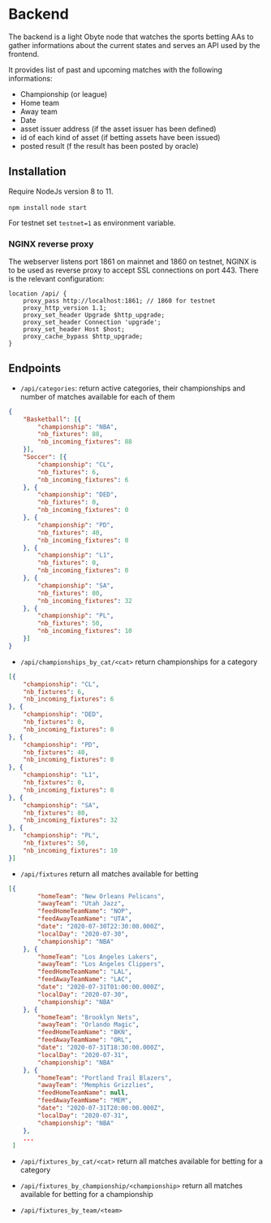 # Backend

The backend is a light Obyte node that watches the sports betting AAs to gather informations about the current states and serves an API used by the frontend.

It provides list of past and upcoming matches with the following informations:

- Championship (or league)
- Home team
- Away team
- Date
- asset issuer address (if the asset issuer has been defined)
- id of each kind of asset (if betting assets have been issued)
- posted result (f the result has been posted by oracle)

## Installation

Require NodeJs version 8 to 11.

`npm install`
`node start`

For testnet set `testnet=1` as environment variable.

### NGINX reverse proxy

The webserver listens port 1861 on mainnet and 1860 on testnet, NGINX is to be used as reverse proxy to accept SSL connections on port 443. There is the relevant configuration:

```
location /api/ {
	proxy_pass http://localhost:1861; // 1860 for testnet
	proxy_http_version 1.1;
	proxy_set_header Upgrade $http_upgrade;
	proxy_set_header Connection 'upgrade';
	proxy_set_header Host $host;
	proxy_cache_bypass $http_upgrade;
}
```

## Endpoints

- `/api/categories`: return active categories, their championships and number of matches available for each of them

```json
{
	"Basketball": [{
		"championship": "NBA",
		"nb_fixtures": 88,
		"nb_incoming_fixtures": 88
	}],
	"Soccer": [{
		"championship": "CL",
		"nb_fixtures": 6,
		"nb_incoming_fixtures": 6
	}, {
		"championship": "DED",
		"nb_fixtures": 0,
		"nb_incoming_fixtures": 0
	}, {
		"championship": "PD",
		"nb_fixtures": 40,
		"nb_incoming_fixtures": 0
	}, {
		"championship": "L1",
		"nb_fixtures": 0,
		"nb_incoming_fixtures": 0
	}, {
		"championship": "SA",
		"nb_fixtures": 80,
		"nb_incoming_fixtures": 32
	}, {
		"championship": "PL",
		"nb_fixtures": 50,
		"nb_incoming_fixtures": 10
	}]
}

```

- `/api/championships_by_cat/<cat>` return championships for a category

```json
[{
	"championship": "CL",
	"nb_fixtures": 6,
	"nb_incoming_fixtures": 6
}, {
	"championship": "DED",
	"nb_fixtures": 0,
	"nb_incoming_fixtures": 0
}, {
	"championship": "PD",
	"nb_fixtures": 40,
	"nb_incoming_fixtures": 0
}, {
	"championship": "L1",
	"nb_fixtures": 0,
	"nb_incoming_fixtures": 0
}, {
	"championship": "SA",
	"nb_fixtures": 80,
	"nb_incoming_fixtures": 32
}, {
	"championship": "PL",
	"nb_fixtures": 50,
	"nb_incoming_fixtures": 10
}]

```

- `/api/fixtures` return all matches available for betting

```json
[{
		"homeTeam": "New Orleans Pelicans",
		"awayTeam": "Utah Jazz",
		"feedHomeTeamName": "NOP",
		"feedAwayTeamName": "UTA",
		"date": "2020-07-30T22:30:00.000Z",
		"localDay": "2020-07-30",
		"championship": "NBA"
	}, {
		"homeTeam": "Los Angeles Lakers",
		"awayTeam": "Los Angeles Clippers",
		"feedHomeTeamName": "LAL",
		"feedAwayTeamName": "LAC",
		"date": "2020-07-31T01:00:00.000Z",
		"localDay": "2020-07-30",
		"championship": "NBA"
	}, {
		"homeTeam": "Brooklyn Nets",
		"awayTeam": "Orlando Magic",
		"feedHomeTeamName": "BKN",
		"feedAwayTeamName": "ORL",
		"date": "2020-07-31T18:30:00.000Z",
		"localDay": "2020-07-31",
		"championship": "NBA"
	}, {
		"homeTeam": "Portland Trail Blazers",
		"awayTeam": "Memphis Grizzlies",
		"feedHomeTeamName": null,
		"feedAwayTeamName": "MEM",
		"date": "2020-07-31T20:00:00.000Z",
		"localDay": "2020-07-31",
		"championship": "NBA"
	},
 	...
 ]

```

- `/api/fixtures_by_cat/<cat>` return all matches available for betting for a category

- `/api/fixtures_by_championship/<championship>` return all matches available for betting for a championship

- `/api/fixtures_by_team/<team>` 

